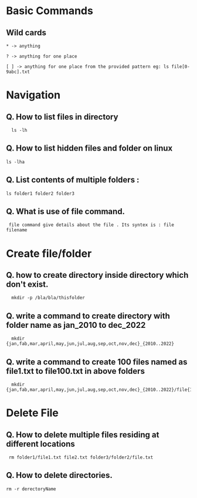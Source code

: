 # Basic Commands

## Wild cards

```
* -> anything

? -> anything for one place

[ ] -> anything for one place from the provided pattern eg: ls file[0-9abc].txt 
```

# Navigation

## Q.  How to list files in directory 
      ls -lh
## Q. How to list hidden files and folder on linux
    ls -lha
## Q.  List contents of multiple folders : 
    ls folder1 folder2 folder3
## Q.  What is use of file command.
     file command give details about the file . Its syntex is : file  filename

# Create file/folder

## Q. how to create directory inside directory which don't exist. 
      mkdir -p /bla/bla/thisfolder

## Q. write a command to create directory with folder name as  jan_2010 to dec_2022
      mkdir {jan,fab,mar,april,may,jun,jul,aug,sep,oct,nov,dec}_{2010..2022}

## Q. write a command to create 100 files named as file1.txt to file100.txt in above folders
      mkdir {jan,fab,mar,april,may,jun,jul,aug,sep,oct,nov,dec}_{2010..2022}/file{1..100}.txt

# Delete File
## Q. How to delete multiple files residing at different locations
     rm folder1/file1.txt file2.txt folder3/folder2/file.txt

## Q. How to delete directories. 
    rm -r derectoryName
